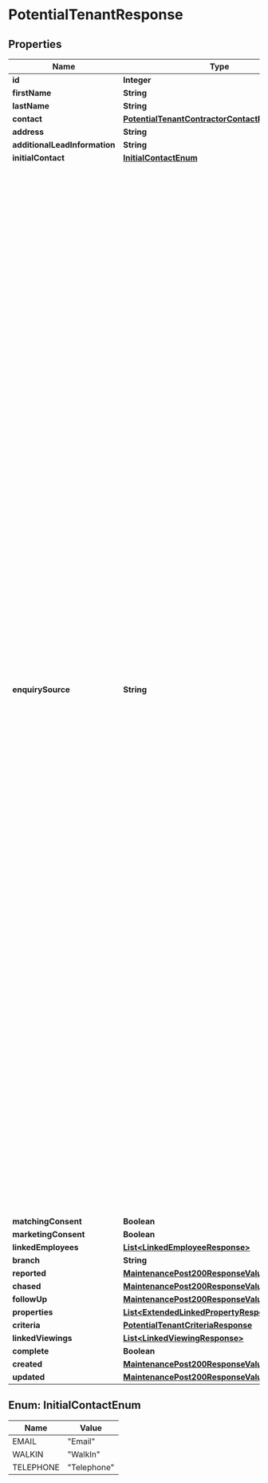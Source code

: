 

# PotentialTenantResponse


## Properties

| Name | Type | Description | Notes |
|------------ | ------------- | ------------- | -------------|
|**id** | **Integer** |  |  [optional] |
|**firstName** | **String** |  |  [optional] |
|**lastName** | **String** |  |  [optional] |
|**contact** | [**PotentialTenantContractorContactResponse**](PotentialTenantContractorContactResponse.md) |  |  [optional] |
|**address** | **String** |  |  [optional] |
|**additionalLeadInformation** | **String** |  |  [optional] |
|**initialContact** | [**InitialContactEnum**](#InitialContactEnum) |  |  [optional] |
|**enquirySource** | **String** | 1 &#x3D; 118 118, 2 &#x3D; Accountant, 51 &#x3D; Advertising board, 99 &#x3D; Agent Comparison Site, 3 &#x3D; Airbnb, 83 &#x3D; allAgents, 4 &#x3D; Applicant conversion, 5 &#x3D; Bing, 6 &#x3D; Blog, 7 &#x3D; BNI, 81 &#x3D; Boomin, 8 &#x3D; Branded car, 70 &#x3D; BT phonebook, 10 &#x3D; Canvassing, 11 &#x3D; Chamber of Commerce, 12 &#x3D; Citylets, 85 &#x3D; Commercial People, 13 &#x3D; Conveyancing referral, 14 &#x3D; Door knock, 18 &#x3D; Employee, 15 &#x3D; Facebook, 16 &#x3D; Facebook paid adverts, 76 &#x3D; feefo, 17 &#x3D; Financial advisor referral, 72 &#x3D; Friend, 19 &#x3D; Google, 20 &#x3D; Google Adwords, 21 &#x3D; Gumtree, 98 &#x3D; Homesearch, 66 &#x3D; Instagram, 22 &#x3D; Instant online valuation, 64 &#x3D; Lawyer, 23 &#x3D; Leaflet campaign, 24 &#x3D; Lettings referral, 25 &#x3D; Lettingweb, 26 &#x3D; LinkedIn, 65 &#x3D; LinkedIn paid adverts, 27 &#x3D; Local newspaper, 28 &#x3D; Maintenance contractor, 29 &#x3D; National newspaper, 30 &#x3D; Networking event, 31 &#x3D; New homes part exchange (NHPX), 9 &#x3D; Newsletter mailer, 32 &#x3D; Not asked, 33 &#x3D; Office location, 35 &#x3D; On The Market, 82 &#x3D; OneDome, 100 &#x3D; Open Rent, 36 &#x3D; Other, 37 &#x3D; Other branch referral, 63 &#x3D; Other search engine, 38 &#x3D; Our website, 39 &#x3D; Part exchange, 67 &#x3D; Pintrest, 61 &#x3D; Planning applications, 40 &#x3D; Previous client, 42 &#x3D; Prime location, 62 &#x3D; Property auctions, 91 &#x3D; Propertynews, 43 &#x3D; Radio advert, 44 &#x3D; Recommendation, 45 &#x3D; Referral, 46 &#x3D; Repossession, 97 &#x3D; Residential People, 47 &#x3D; rightmove, 48 &#x3D; s1homes, 49 &#x3D; Sales referral, 50 &#x3D; Seminar, 101 &#x3D; Spectre, 52 &#x3D; Sponsorship, 53 &#x3D; Tradeshow, 54 &#x3D; Twitter, 94 &#x3D; UKHomesearch, 79 &#x3D; Unknown, 96 &#x3D; Valpal, 55 &#x3D; Vendor, 56 &#x3D; Walk past, 57 &#x3D; Yahoo, 58 &#x3D; Yell.com, 68 &#x3D; Yellow Pages, 60 &#x3D; Zoopla |  [optional] |
|**matchingConsent** | **Boolean** |  |  [optional] |
|**marketingConsent** | **Boolean** |  |  [optional] |
|**linkedEmployees** | [**List&lt;LinkedEmployeeResponse&gt;**](LinkedEmployeeResponse.md) |  |  [optional] |
|**branch** | **String** |  |  [optional] |
|**reported** | [**MaintenancePost200ResponseValueCreatedDate**](MaintenancePost200ResponseValueCreatedDate.md) |  |  [optional] |
|**chased** | [**MaintenancePost200ResponseValueCreatedDate**](MaintenancePost200ResponseValueCreatedDate.md) |  |  [optional] |
|**followUp** | [**MaintenancePost200ResponseValueCreatedDate**](MaintenancePost200ResponseValueCreatedDate.md) |  |  [optional] |
|**properties** | [**List&lt;ExtendedLinkedPropertyResponse&gt;**](ExtendedLinkedPropertyResponse.md) |  |  [optional] |
|**criteria** | [**PotentialTenantCriteriaResponse**](PotentialTenantCriteriaResponse.md) |  |  [optional] |
|**linkedViewings** | [**List&lt;LinkedViewingResponse&gt;**](LinkedViewingResponse.md) |  |  [optional] |
|**complete** | **Boolean** |  |  [optional] |
|**created** | [**MaintenancePost200ResponseValueCreatedDate**](MaintenancePost200ResponseValueCreatedDate.md) |  |  [optional] |
|**updated** | [**MaintenancePost200ResponseValueCreatedDate**](MaintenancePost200ResponseValueCreatedDate.md) |  |  [optional] |



## Enum: InitialContactEnum

| Name | Value |
|---- | -----|
| EMAIL | &quot;Email&quot; |
| WALKIN | &quot;WalkIn&quot; |
| TELEPHONE | &quot;Telephone&quot; |



